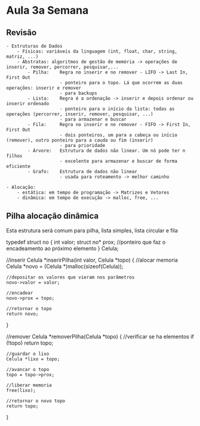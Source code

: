 # Aula 3a Semana

## Revisão
    - Estruturas de Dados
        - Físicas: variáveis da linguagem (int, float, char, string, matriz, ...)
        - Abstratas: algoritmos de gestão de memória -> operações de inserir, remover, percorrer, pesquisar,...
            - Pilha:    Regra no inserir e no remover - LIFO -> Last In, First Out
                        - ponteiro para o topo. Lá que ocorrem as duas operações: inserir e remover
                        - para backups
            - Lista:    Regra é a ordenação -> inserir e depois ordenar ou inserir ordenado
                        - ponteiro para o início da lista: todas as operações (percorrer, inserir, remover, pesquisar, ...)
                        - para armazenar e buscar
            - Fila:     Regra no inserir e no remover - FIFO -> First In, First Out
                        - dois ponteiros, um para a cabeça ou início (remover), outro ponteiro para a cauda ou fim (inserir)
                        - para prioridade
            - Árvore:   Estrutura de dados não linear. Um nó pode ter n filhos
                        - excelente para armazenar e buscar de forma eficiente    
            - Grafo:    Estrutura de dados não linear
                        - usada para roteamento -> melhor caminho

    - Alocação:
        - estática: em tempo de programação -> Matrizes e Vetores
        - dinâmica: em tempo de execução -> malloc, free, ...

## Pilha alocação dinâmica

Esta estrutura será comum para pilha, lista simples, lista circular e fila

typedef struct no {
    int valor;
    struct no* prox; //ponteiro que faz o encadeamento ao próximo elemento
} Celula;

//inserir
Celula *inserirPilha(int valor, Celula *topo) {
    //alocar memoria
    Celula *novo = (Celula *)malloc(sizeof(Celula));

    //depositar os valores que vieram nos parâmetros
    novo->valor = valor;

    //encadear
    novo->prox = topo; 

    //retornar o topo
    return novo;
}

//remover
Celula *removerPilha(Celula *topo) {
    //verificar se ha elementos
    if (!topo) return topo;

    //guardar o lixo
    Celula *lixo = topo;

    //avancar o topo
    topo = topo->prox;

    //liberar memoria
    free(lixo);

    //retornar o novo topo
    return topo;
}